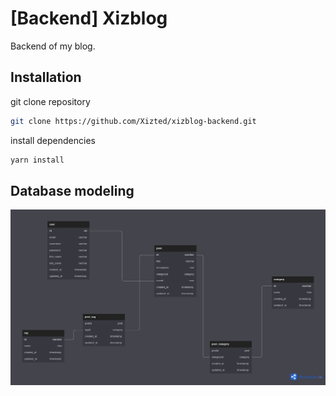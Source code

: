 # [Backend] Xizblog

Backend of my blog.

## Installation

git clone repository

```bash
git clone https://github.com/Xizted/xizblog-backend.git
```

install dependencies

```bash
yarn install
```

## Database modeling

![](./xizblog.png)

